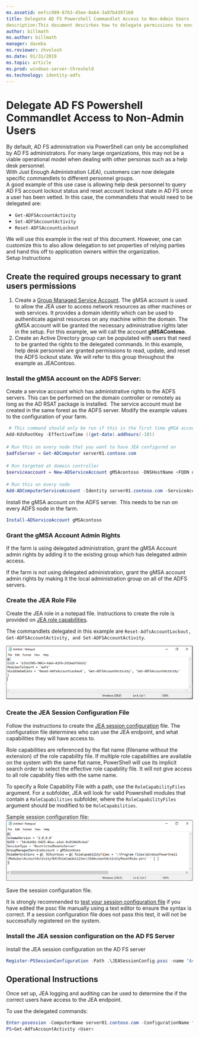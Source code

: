 ```yaml
---
ms.assetid: eefcc989-8763-45ee-8a64-3a97b4397160
title: Delegate AD FS Powershell Commandlet Access to Non-Admin Users 
description:This document descirbes how to delegate permissions to non-admins for AD FS PowerShell cmdlts.
author: billmath
ms.author: billmath
manager: daveba
ms.reviewer: zhvolosh
ms.date: 01/31/2019
ms.topic: article
ms.prod: windows-server-threshold
ms.technology: identity-adfs
---
```



# Delegate AD FS Powershell Commandlet Access to Non-Admin Users 
By default, AD FS administration via PowerShell can only be accomplished by AD FS administrators. For many large organizations, this may not be a viable operational model when dealing with other personas such as a help desk personnel.  
With Just Enough Administration (JEA), customers can now delegate specific commandlets to different personnel groups.  
A good example of this use case is allowing help desk personnel to query AD FS account lockout status and reset account lockout state in AD FS once a user has been vetted. In this case, the commandlets that would need to be delegated are: 
- `Get-ADFSAccountActivity`
- `Set-ADFSAccountActivity` 
- `Reset-ADFSAccountLockout` 

We will use this example in the rest of this document. However, one can customize this to also allow delegation to set properties of relying parties and hand this off to application owners within the organization.  
Setup Instructions 
## Create the required groups necessary to grant users permissions 
1. Create a [Group Managed Service Account](https://docs.microsoft.com/windows-server/security/group-managed-service-accounts/group-managed-service-accounts-overview). The gMSA account is used to allow the JEA user to access network resources as other machines or web services. It provides a domain identity which can be used to authenticate against resources on any machine within the domain. The gMSA account will be granted the necessary administrative rights later in the setup. For this example, we will call the account **gMSAContoso**. 
2. Create an Active Directory group can be populated with users that need to be granted the rights to the delegated commands. In this example, help desk personnel are granted permissions to read, update, and reset the ADFS lockout state. We will refer to this group throughout the example as JEAContoso. 

### Install the gMSA account on the ADFS Server: 
Create a service account which has administrative rights to the ADFS servers. This can be performed on the domain controller or remotely as long as the AD RSAT package is installed.  The service account must be created in the same forest as the ADFS server. 
Modify the example values to the configuration of your farm. 

``` PowerShell
 # This command should only be run if this is the first time gMSA accounts are enabled in the forest 
Add-KdsRootKey -EffectiveTime ((get-date).addhours(-10))  
 
# Run this on every node that you want to have JEA configured on  
$adfsServer = Get-ADComputer server01.contoso.com  
 
# Run targeted at domain controller  
$serviceaccount = New-ADServiceAccount gMSAcontoso -DNSHostName <FQDN of the domain containing the KDS key> - PrincipalsAllowedToRetrieveManagedPassword $adfsServer –passthru 
 
# Run this on every node 
Add-ADComputerServiceAccount -Identity server01.contoso.com -ServiceAccount $ServiceAccount 
```

Install the gMSA account on the ADFS server.  This needs to be run on every ADFS node in the farm. 
 
```PowerShell
Install-ADServiceAccount gMSAcontoso 
```

### Grant the gMSA Account Admin Rights 
If the farm is using delegated administration, grant the gMSA Account admin rights by adding it to the existing group which has delegated admin access.  
 
If the farm is not using delegated administration, grant the gMSA account admin rights by making it the local administration group on all of the ADFS servers. 
 
 
### Create the JEA Role File 
 
Create the JEA role in a notepad file. Instructions to create the role is provided on [JEA role capabilities](https://docs.microsoft.com/powershell/jea/role-capabilities). 
 
The commandlets delegated in this example are `Reset-AdfsAccountLockout, Get-ADFSAccountActivity, and Set-ADFSAccountActivity`. 

![](media/delegate-ad-fs-pshell-access/delegate1.png)

### Create the JEA Session Configuration File 
Follow the instructions to create the [JEA session configuration](https://docs.microsoft.com/powershell/jea/session-configurations) file. The configuration file determines who can use the JEA endpoint, and what capabilities they will have access to. 

Role capabilities are referenced by the flat name (filename without the extension) of the role capability file. If multiple role capabilities are available on the system with the same flat name, PowerShell will use its implicit search order to select the effective role capability file. It will not give access to all role capability files with the same name. 

To specify a Role Capability File with a path, use the `RoleCapabilityFiles` argument. For a subfolder, JEA will look for valid Powershell modules that contain a `RoleCapabilities` subfolder, where the `RoleCapabilityFiles` argument should be modified to be `RoleCapabilities`. 

Sample session configuration file: 
![](media/delegate-ad-fs-pshell-access/delegate2.png)

Save the session configuration file. 
 
It is strongly recommended to [test your session configuration file](https://docs.microsoft.com/powershell/module/Microsoft.PowerShell.Core/Test-PSSessionConfigurationFile?view=powershell-5.1) if you have edited the pssc file manually using a text editor to ensure the syntax is correct. If a session configuration file does not pass this test, it will not be successfully registered on the system.  
 
### Install the JEA session configuration on the AD FS Server 

Install the JEA session configuration on the AD FS server 
 
``` PowerShell
Register-PSSessionConfiguration -Path .\JEASessionConfig.pssc -name "AccountActivityAdministration" -force
``` 
## Operational Instructions 
Once set up, JEA logging and auditing can be used to determine the if the correct users have access to the JEA endpoint. 

To use the delegated commands: 

``` PowerShell
Enter-pssession -ComputerName server01.contoso.com -ConfigurationName "AccountActivityAdministration" -Credential <User Using JEA> 
PS>Get-AdfsAccountActivity <User> 
```